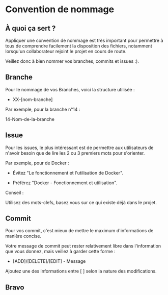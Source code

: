 # Convention de nommage

## À quoi ça sert ? 

Appliquer une convention de nommage est très important pour permettre à tous de comprendre facilement la disposition des fichiers, notamment lorsqu'un collaborateur rejoint le projet en cours de route.

Veillez donc à bien nommer vos branches, commits et issues :). 

## Branche

Pour le nommage de vos Branches, voici la structure utilisée : 

- XX-[nom-branche]

Par exemple, pour la branche n°14 : 

14-Nom-de-la-branche

## Issue

Pour les issues, le plus intéressant est de permettre aux utilisateurs de n'avoir besoin que de lire les 2 ou 3 premiers mots pour s'orienter. 

Par exemple, pour de Docker : 

- Évitez "Le fonctionnement et l'utilisation de Docker".

- Préférez "Docker - Fonctionnement et utilisation".

Conseil : 

Utilisez des mots-clefs, basez vous sur ce qui existe déjà dans le projet.

## Commit

Pour vos commit, c'est mieux de mettre le maximum d'informations de manière concise.

Votre message de commit peut rester relativement libre dans l'information que vous donnez, mais veillez à garder cette forme : 

- [ADD]/[DELETE]/[EDIT] - Message

Ajoutez une des informations entre [ ] selon la nature des modifications.

## Bravo